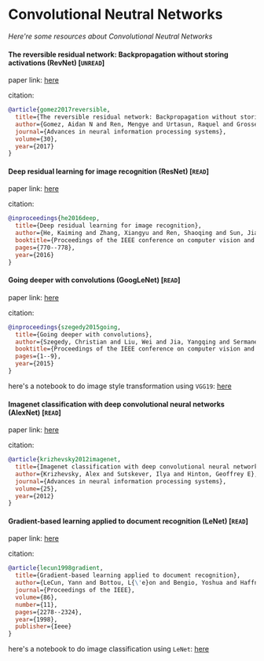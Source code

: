 # Convolutional Neutral Networks
*Here're some resources about Convolutional Neutral Networks*


#### The reversible residual network: Backpropagation without storing activations (RevNet) [`UNREAD`]

paper link: [here](https://proceedings.neurips.cc/paper_files/paper/2017/file/f9be311e65d81a9ad8150a60844bb94c-Paper.pdf)

citation: 
```bibtex
@article{gomez2017reversible,
  title={The reversible residual network: Backpropagation without storing activations},
  author={Gomez, Aidan N and Ren, Mengye and Urtasun, Raquel and Grosse, Roger B},
  journal={Advances in neural information processing systems},
  volume={30},
  year={2017}
}
```
    


#### Deep residual learning for image recognition (ResNet) [`READ`]

paper link: [here](https://openaccess.thecvf.com/content_cvpr_2016/papers/He_Deep_Residual_Learning_CVPR_2016_paper.pdf)

citation: 
```bibtex
@inproceedings{he2016deep,
  title={Deep residual learning for image recognition},
  author={He, Kaiming and Zhang, Xiangyu and Ren, Shaoqing and Sun, Jian},
  booktitle={Proceedings of the IEEE conference on computer vision and pattern recognition},
  pages={770--778},
  year={2016}
}
```
    


#### Going deeper with convolutions (GoogLeNet) [`READ`]

paper link: [here](https://www.cv-foundation.org/openaccess/content_cvpr_2015/papers/Szegedy_Going_Deeper_With_2015_CVPR_paper.pdf)

citation: 
```bibtex
@inproceedings{szegedy2015going,
  title={Going deeper with convolutions},
  author={Szegedy, Christian and Liu, Wei and Jia, Yangqing and Sermanet, Pierre and Reed, Scott and Anguelov, Dragomir and Erhan, Dumitru and Vanhoucke, Vincent and Rabinovich, Andrew},
  booktitle={Proceedings of the IEEE conference on computer vision and pattern recognition},
  pages={1--9},
  year={2015}
}
```

here's a notebook to do image style transformation using `VGG19`: [here](../../notebooks/vgg19-style-transform.ipynb)

    

#### Imagenet classification with deep convolutional neural networks (AlexNet) [`READ`]

paper link: [here](https://proceedings.neurips.cc/paper/2012/file/c399862d3b9d6b76c8436e924a68c45b-Paper.pdf)

citation: 
```bibtex
@article{krizhevsky2012imagenet,
  title={Imagenet classification with deep convolutional neural networks},
  author={Krizhevsky, Alex and Sutskever, Ilya and Hinton, Geoffrey E},
  journal={Advances in neural information processing systems},
  volume={25},
  year={2012}
}
```
    

#### Gradient-based learning applied to document recognition (LeNet) [`READ`]

paper link: [here](https://hal.science/hal-03926082/document)

citation: 
```bibtex
@article{lecun1998gradient,
  title={Gradient-based learning applied to document recognition},
  author={LeCun, Yann and Bottou, L{\'e}on and Bengio, Yoshua and Haffner, Patrick},
  journal={Proceedings of the IEEE},
  volume={86},
  number={11},
  pages={2278--2324},
  year={1998},
  publisher={Ieee}
}
```
    
here's a notebook to do image classification using `LeNet`: [here](../../notebooks/lenet-fasionmnist.ipynb)

    
